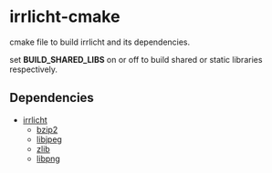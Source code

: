 # irrlicht-cmake

cmake file to build irrlicht and its dependencies.

set **BUILD_SHARED_LIBS** on or off to build shared or static libraries respectively.

## Dependencies
- [irrlicht](https://github.com/zaki/irrlicht)
    - [bzip2](https://github.com/enthought/bzip2-1.0.6)
    - [libjpeg](https://github.com/LuaDist/libjpeg)
    - [zlib](https://github.com/madler/zlib)
    - [libpng](https://github.com/glennrp/libpng)

